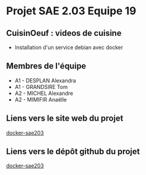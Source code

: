 # Projet SAE 2.03 Equipe 19

## CuisinOeuf : videos de cuisine

- Installation d'un service debian avec docker

## Membres de l'équipe

- A1 - DESPLAN   Alexandra
- A1 - GRANDSIRE Tom
- A2 - MICHEL    Alexandre
- A2 - MIMIFIR   Anaëlle

## Liens vers le site web du projet

[docker-sae203](https://Aanaelle.github.io/docker-sae203/)

## Liens vers le dépôt github du projet

[docker-sae203](https://github.com/Aanaelle/docker-sae203/)

